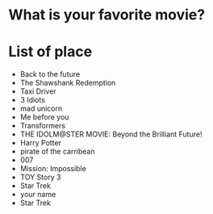 # What is your favorite movie?

# List of place
- Back to the future
- The Shawshank Redemption
- Taxi Driver
- 3 Idiots
- mad unicorn
- Me before you
- Transformers
- THE IDOLM@STER MOVIE: Beyond the Brilliant Future!
- Harry Potter
- pirate of the carribean
- 007
- Mission: Impossible
- TOY Story 3
- Star Trek
- your name
- Star Trek
